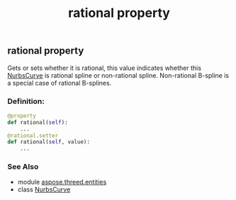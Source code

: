 ﻿---
title: rational property
second_title: Aspose.3D for Python via .NET API References
description: 
type: docs
weight: 200
url: /python-net/aspose.threed.entities/nurbscurve/rational/
is_root: false
---

## rational property


Gets or sets whether it is rational, this value indicates whether this [NurbsCurve](/3d/python-net/aspose.threed.entities/nurbscurve) is rational spline or non-rational spline.
Non-rational B-spline is a special case of rational B-splines.
### Definition:
```python
@property
def rational(self):
    ...
@rational.setter
def rational(self, value):
    ...
```

### See Also
* module [aspose.threed.entities](../../)
* class [NurbsCurve](/3d/python-net/aspose.threed.entities/nurbscurve)
